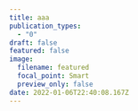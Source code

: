 ```yaml
---
title: aaa
publication_types:
  - "0"
draft: false
featured: false
image:
  filename: featured
  focal_point: Smart
  preview_only: false
date: 2022-01-06T22:40:08.167Z
---
```

